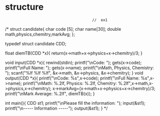 # structure
											//	ex1
/*
struct candidate{
	char code [5];
	char name[30];
	double math,physics,chemitry,markAvg;
};

typedef struct candidate CDD;

float diemTB(CDD *x){
	return(x->math+x->physics+x->chemitry)/3;
}

void input(CDD *x){
	rewind(stdin);
	printf("\nCode: ");
	gets(x->code);
	printf("\nFull Name: ");
	gets(x->name);
	printf("\nMath, Physics, Chemistry: ");
	scanf("%lf %lf %lf", &x->math, &x->physics, &x->chemitry);
}
void output(CDD *x){
	printf("\nCode: %s",x->code);
	printf("\nFull Name: %s",x->name);
	printf("\nMath: %.2lf, Physics: %.2lf, Chemitry: %.2lf",x->math,x->physics,x->chemitry);
	x->markAvg=(x->math+x->physics+x->chemitry)/3;
	printf("\nMark Average: %.2lf", diemTB(x));
}

int main(){
	CDD st1;
	printf("\nPlease fill the information: ");
	input(&st1);
	printf("\n----- Information -----");
	output(&st1);
}
*/
